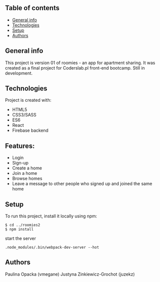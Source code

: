 ﻿## Table of contents
* [General info](#general-info)
* [Technologies](#technologies)
* [Setup](#setup)
* [Authors](#authors)

## General info
This project is version 01 of roomies - an app for apartment sharing. It was created as a final project for Coderslab.pl front-end bootcamp. Still in development. 
	
## Technologies
Project is created with:
* HTML5
* CSS3/SASS
* ES6
* React
* Firebase backend

## Features:
* Login
* Sign-up
* Create a home
* Join a home
* Browse homes
* Leave a message to other people who signed up and joined the same home

## Setup
To run this project, install it locally using npm:

```
$ cd ../roomies2
$ npm install
```
start the server 
```
.node_modules/.bin/webpack-dev-server --hot
```

## Authors
Paulina Opacka (vmegane)
Justyna Zinkiewicz-Grochot (juzekz)
